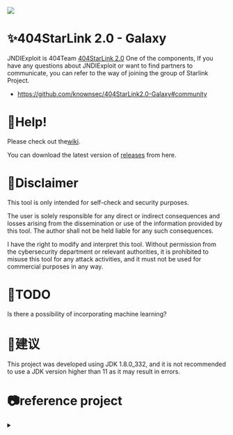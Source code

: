 ![](https://socialify.git.ci/nu1r/JNDIExploit/image?font=KoHo&forks=1&issues=1&language=1&logo=https%3A%2F%2Fs1.ax1x.com%2F2022%2F09%2F12%2FvXqOUI.jpg&name=1&owner=1&pattern=Signal&pulls=1&stargazers=1&theme=Auto)

# ✨404StarLink 2.0 - Galaxy

JNDIExploit is 404Team [404StarLink 2.0](https://github.com/knownsec/404StarLink) One of the components, If you have any questions about JNDIExploit or want to find partners to communicate, you can refer to the way of joining the group of Starlink Project.

+ https://github.com/knownsec/404StarLink2.0-Galaxy#community

# 🦜Help!

Please check out the[wiki](https://github.com/qi4L/JNDIExploit/wiki). 

You can download the latest version of [releases](https://github.com/qi4L/JNDIExploit/releases) from here.

# 👮Disclaimer

This tool is only intended for self-check and security purposes.

The user is solely responsible for any direct or indirect consequences and losses arising from the dissemination or use of the information provided by this tool. The author shall not be held liable for any such consequences.

I have the right to modify and interpret this tool. Without permission from the cybersecurity department or relevant authorities, it is prohibited to misuse this tool for any attack activities, and it must not be used for commercial purposes in any way.

# 🤖TODO

Is there a possibility of incorporating machine learning?

# 🐲建议

This project was developed using JDK 1.8.0_332, and it is not recommended to use a JDK version higher than 11 as it may result in errors.

# 📷reference project

<details>
  <summary></summary>

- https://github.com/veracode-research/rogue-jndi
- https://github.com/welk1n/JNDI-Injection-Exploit
- https://github.com/welk1n/JNDI-Injection-Bypass
- https://github.com/WhiteHSBG/JNDIExploit
- https://github.com/su18/ysoserial
- https://github.com/rebeyond/Behinder

</details>